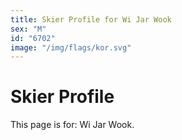 ```yaml
---
title: Skier Profile for Wi Jar Wook
sex: "M"
id: "6702"
image: "/img/flags/kor.svg" 
---
```


# Skier Profile

This page is for: Wi Jar Wook.
    